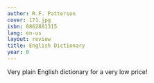 ```yaml
---
author: R.F. Patterson
cover: 171.jpg
isbn: 0862881315
lang: en-us
layout: review
title: English Dictionary
year: 0
---
```


Very plain English dictionary for a very low price!
